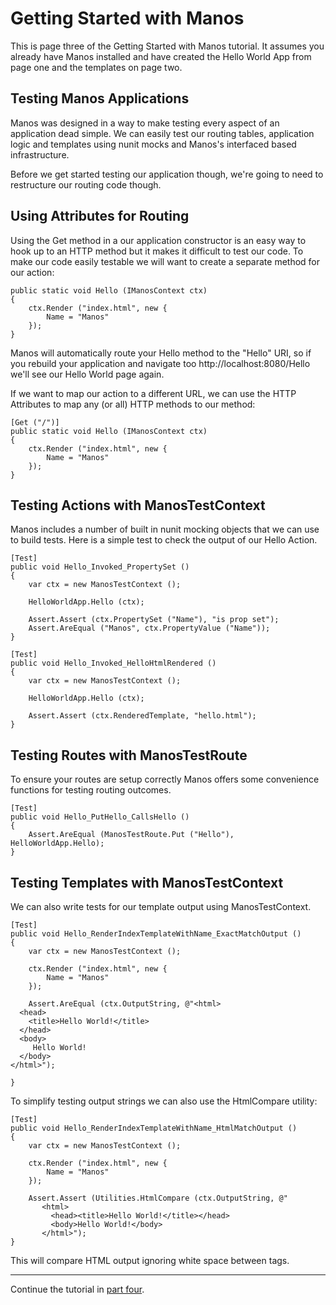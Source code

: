 Getting Started with Manos
==========================

This is page three of the Getting Started with Manos tutorial.  It assumes you already have
Manos installed and have created the Hello World App from page one and the templates on page two.


Testing Manos Applications
--------------------------

Manos was designed in a way to make testing every aspect of an application dead simple. We can
easily test our routing tables, application logic and templates using nunit mocks and Manos's
interfaced based infrastructure.

Before we get started testing our application though, we're going to need to restructure our
routing code though.


Using Attributes for Routing
----------------------------

Using the Get method in a our application constructor is an easy way to hook up to an HTTP method
but it makes it difficult to test our code. To make our code easily testable we will want to
create a separate method for our action:

    public static void Hello (IManosContext ctx)
    {
        ctx.Render ("index.html", new {
            Name = "Manos"
        });
    }

Manos will automatically route your Hello method to the "Hello" URI, so if you rebuild your
application and navigate too http://localhost:8080/Hello we'll see our Hello World page again.

If we want to map our action to a different URL, we can use the HTTP Attributes to map any (or all)
HTTP methods to our method:

    [Get ("/")]
    public static void Hello (IManosContext ctx)
    {
        ctx.Render ("index.html", new {
            Name = "Manos"
        });
    }


Testing Actions with ManosTestContext
-------------------------------------

Manos includes a number of built in nunit mocking objects that we can use to build tests.  Here
is a simple test to check the output of our Hello Action.

    [Test]
    public void Hello_Invoked_PropertySet ()
    {
        var ctx = new ManosTestContext ();

        HelloWorldApp.Hello (ctx);

        Assert.Assert (ctx.PropertySet ("Name"), "is prop set");
        Assert.AreEqual ("Manos", ctx.PropertyValue ("Name"));
    }

    [Test]
    public void Hello_Invoked_HelloHtmlRendered ()
    {
        var ctx = new ManosTestContext ();

        HelloWorldApp.Hello (ctx);

        Assert.Assert (ctx.RenderedTemplate, "hello.html");
    }

Testing Routes with ManosTestRoute
----------------------------------

To ensure your routes are setup correctly Manos offers some convenience functions for testing routing
outcomes.


    [Test]
    public void Hello_PutHello_CallsHello ()
    {
        Assert.AreEqual (ManosTestRoute.Put ("Hello"), HelloWorldApp.Hello);
    }


Testing Templates with ManosTestContext
----------------------------------------

We can also write tests for our template output using ManosTestContext.

    [Test]
    public void Hello_RenderIndexTemplateWithName_ExactMatchOutput ()
    {
        var ctx = new ManosTestContext ();

        ctx.Render ("index.html", new {
            Name = "Manos"
        });

        Assert.AreEqual (ctx.OutputString, @"<html>
      <head>
        <title>Hello World!</title>
      </head>
      <body>
         Hello World!
      </body>
    </html>");

    }

To simplify testing output strings we can also use the HtmlCompare utility:

    [Test]
    public void Hello_RenderIndexTemplateWithName_HtmlMatchOutput ()
    {
        var ctx = new ManosTestContext ();

        ctx.Render ("index.html", new {
            Name = "Manos"
        });

        Assert.Assert (Utilities.HtmlCompare (ctx.OutputString, @"
           <html>
             <head><title>Hello World!</title></head>
             <body>Hello World!</body>
           </html>");
    }

This will compare HTML output ignoring white space between tags.

---

Continue the tutorial in [part four](./4).